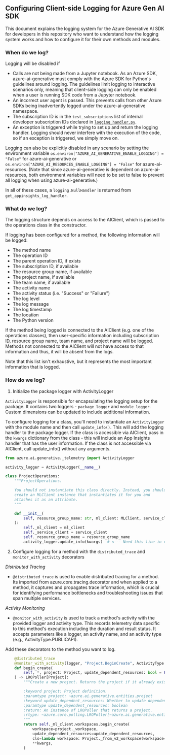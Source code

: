 ## Configuring Client-side Logging for Azure Gen AI SDK


This document explains the logging system for the Azure Generative AI SDK for developers in this repository who want to understand how the logging system works and how to configure it for their own methods and modules.



### When do we log?

Logging will be disabled if
 - Calls are not being made from a Jupyter notebook. As an Azure SDK, azure-ai-generative must comply with the Azure SDK for Python's guidelines around logging. The guidelines limit logging to interactive scenarios only, meaning that client-side logging can only be enabled when a user is running SDK code from a Jupyter notebook.
 - An incorrect user agent is passed. This prevents calls from other Azure SDKs being inadvertently logged under the azure-ai-generative namespace.
 - The subscription ID is in the `test_subscriptions` list of internal developer subscription IDs declared in [`logging_handler.py`](https://github.com/Azure/azure-sdk-for-python/blob/main/sdk/ai/azure-ai-generative/azure/ai/generative/_telemetry/logging_handler.py). 
 - An exception is triggered while trying to set up and return the logging handler. Logging should never interfere with the execution of the code, so if an exception is triggered, we simply move on.

Logging can also be explicitly disabled in any scenario by setting the environment variable `os.environ["AZURE_AI_GENERATIVE_ENABLE_LOGGING"] = "False"` for azure-ai-generative or `os.environ["AZURE_AI_RESOURCES_ENABLE_LOGGING"] = "False"` for azure-ai-resources. (Note that since azure-ai-generative is dependent on azure-ai-resources, both environment variables will need to be set to false to prevent all logging when using azure-ai-generative.)

In all of these cases, a `logging.NullHandler` is returned from `get_appinsights_log_handler`.

### What do we log?

The logging structure depends on access to the AIClient, which is passed to the operations class in the constructor. 

If logging has been configured for a method, the following information will be logged:
 - The method name
 - The operation ID
 - The parent operation ID, if exists
 - The subscription ID, if available
 - The resource group name, if available
 - The project name, if available
 - The team name, if available
 - The activity name
 - The activity status (i.e. "Success" or "Failure")
 - The log level
 - The log message
 - The log timestamp
 - The location
 - The Python version

If the method being logged is connected to the AIClient (e.g. one of the operations classes), then user-specific information including subscription ID, resource group name, team name, and project name will be logged. Methods not connected to the AIClient will not have access to that information and thus, it will be absent from the logs. 

Note that this list isn't exhaustive, but it represents the most important information that is logged.

### How do we log?

1. Initialize the package logger with ActivityLogger

`ActivityLogger` is responsible for encapsulating the logging setup for the package. It contains two loggers - `package_logger` and `module_logger`. Custom dimensions can be updated to include additional information.

To configure logging for a class, you'll need to instantiate an `ActivityLogger` with the module name and then call `update_info()`. This will add the logging handler to the package logger. If the class is accessible via AIClient, pass in the `kwargs` dictionary from the class - this will include an App Insights handler that has the user information. If the class is not accessible via AIClient, call update_info() without any arguments. 


```python
from azure.ai.generative._telemetry import ActivityLogger

activity_logger = ActivityLogger(__name__)

class ProjectOperations:
    """ProjectOperations.

    You should not instantiate this class directly. Instead, you should
    create an MLClient instance that instantiates it for you and
    attaches it as an attribute.
    """

    def __init__(
        self, resource_group_name: str, ml_client: MLClient, service_client: ServiceClient062023Preview, **kwargs: Any
    ):
        self._ml_client = ml_client
        self._service_client = service_client
        self._resource_group_name = resource_group_name
        activity_logger.update_info(kwargs)  # <--- Need this line in constructor
```

2. Configure logging for a method with the `distributed_trace` and `monitor_with_activity` decorators

*Distributed Tracing*
 - `@distributed_trace` is used to enable distributed tracing for a method. Its imported from azure.core.tracing.decorator and when applied to a method, it captures and propagates trace information, which is crucial for identifying performance bottlenecks and troubleshooting issues that span multiple services.

*Activity Monitoring*
 - `@monitor_with_activity` is used to track a method's activity with the provided logger and activity type. This records telemetry data specific to this method's execution including the duration and result status. It accepts parameters like a logger, an activity name, and an activity type (e.g., ActivityType.PUBLICAPI).

Add these decorators to the method you want to log.

```python
    @distributed_trace
    @monitor_with_activity(logger, "Project.BeginCreate", ActivityType.PUBLICAPI)
    def begin_create(
        self, *, project: Project, update_dependent_resources: bool = False, **kwargs
    ) -> LROPoller[Project]:
        """Create a new project. Returns the project if it already exists.

        :keyword project: Project definition.
        :paramtype project: ~azure.ai.generative.entities.project
        :keyword update_dependent_resources: Whether to update dependent resources
        :paramtype update_dependent_resources: boolean
        :return: An instance of LROPoller that returns a project.
        :rtype: ~azure.core.polling.LROPoller[~azure.ai.generative.entities.project]
        """
        return self._ml_client.workspaces.begin_create(
            workspace=project._workspace,
            update_dependent_resources=update_dependent_resources,
            cls=lambda workspace: Project._from_v2_workspace(workspace=workspace),
            **kwargs,
        )
```
